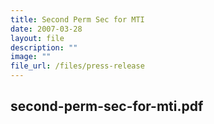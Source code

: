 ```yaml
---
title: Second Perm Sec for MTI
date: 2007-03-28
layout: file
description: ""
image: ""
file_url: /files/press-release
---
```

second-perm-sec-for-mti.pdf
---

